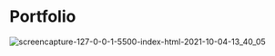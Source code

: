 # Portfolio

![screencapture-127-0-0-1-5500-index-html-2021-10-04-13_40_05](https://user-images.githubusercontent.com/62913154/135849798-08506bf7-a4ca-41da-a8ec-f4f9d0364c28.png)
